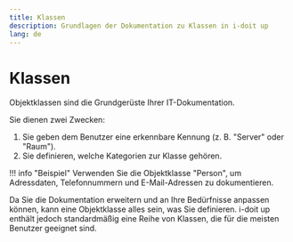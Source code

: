 ```yaml
---
title: Klassen
description: Grundlagen der Dokumentation zu Klassen in i-doit up
lang: de
---
```


# Klassen

Objektklassen sind die Grundgerüste Ihrer IT-Dokumentation.

Sie dienen zwei Zwecken:

1.  Sie geben dem Benutzer eine erkennbare Kennung (z. B. "Server" oder "Raum").
2.  Sie definieren, welche Kategorien zur Klasse gehören.

!!! info "Beispiel"
    Verwenden Sie die Objektklasse "Person", um Adressdaten, Telefonnummern und E-Mail-Adressen zu dokumentieren.

Da Sie die Dokumentation erweitern und an Ihre Bedürfnisse anpassen können, kann eine Objektklasse alles sein, was Sie definieren. i-doit up enthält jedoch standardmäßig eine Reihe von Klassen, die für die meisten Benutzer geeignet sind.
